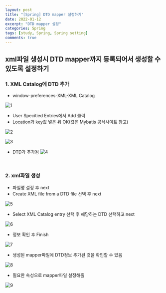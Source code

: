 ```yaml
---
layout: post
title: "[Spring] DTD mapper 설정하기"
date: 2022-01-12
excerpt: "DTD mapper 설정"
categories: Spring
tags: [study, Spring, Spring setting]
comments: true
---
```



## xml파일 생성시 DTD mapper까지 등록되어서 생성할 수 있도록 설정하기

### 1. XML Catalog에 DTD 추가
- window-preferences-XML-XML Catalog

![1](https://user-images.githubusercontent.com/93863500/149146974-bf506854-62a7-4c77-ae46-6e0269f5864c.JPG)
<br>

- User Specitied Entries에서 Add 클릭
- Location과 key값 넣은 뒤 OK(값은 Mybatis 공식사이트 참고)

![2](https://user-images.githubusercontent.com/93863500/149147311-3bb020f1-1aba-4483-bfc7-43940b30366d.JPG)

![3](https://user-images.githubusercontent.com/93863500/149147520-d86225f8-d7d4-4baf-8c4e-da94ab67af41.JPG)
<br>

- DTD가 추가됨
![4](https://user-images.githubusercontent.com/93863500/149147825-0428e0e2-e690-4077-95bd-b05364bb7b75.JPG)

<br>

### 2. xml파일 생성
- 파일명 설정 후 next
- Create XML file from a DTD file 선택 후 next

![5](https://user-images.githubusercontent.com/93863500/149148166-479dd086-6ea1-46b4-b30e-1c7593e9c722.JPG)
<br>

- Select XML Catalog entry 선택 후 해당하는 DTD 선택하고 next

![6](https://user-images.githubusercontent.com/93863500/149148276-c56c779a-a4e0-4805-b037-5ef4484aea7e.JPG)
<br>

- 정보 확인 후 Finish

![7](https://user-images.githubusercontent.com/93863500/149148355-376c0665-77e4-437e-804b-5a52e05ce8a2.JPG)
<br>

- 생성된 mapper파일에 DTD정보 추가된 것을 확인할 수 있음

![8](https://user-images.githubusercontent.com/93863500/149148510-a1ad8dbc-cd65-4de9-9b5f-fcadd5680e1e.JPG)
<br>

- 필요한 속성으로 mapper파일 설정해줌

![9](https://user-images.githubusercontent.com/93863500/149148594-7611114f-19d5-48bd-af35-78f9f02010e1.JPG)
<br>